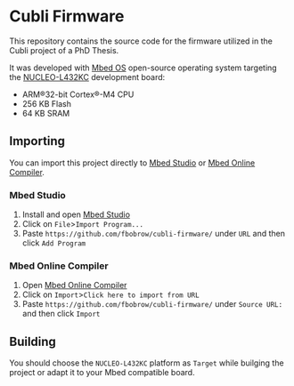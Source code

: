 # Cubli Firmware  

This repository contains the source code for the firmware utilized in the Cubli project of a PhD Thesis. 

It was developed with [Mbed OS](https://www.mbed.com/en/platform/mbed-os/) open-source operating system targeting the [NUCLEO-L432KC](https://www.st.com/en/evaluation-tools/nucleo-l432kc.html) development board:
* ARM®32-bit Cortex®-M4 CPU
* 256 KB Flash
* 64 KB SRAM

## Importing

You can import this project directly to [Mbed Studio](https://os.mbed.com/studio/) or [Mbed Online Compiler](https://ide.mbed.com/).

### Mbed Studio

1. Install and open [Mbed Studio](https://os.mbed.com/studio/)
2. Click on ```File```>```Import Program...```
4. Paste ```https://github.com/fbobrow/cubli-firmware/``` under ```URL``` and then click ```Add Program```

### Mbed Online Compiler

1. Open [Mbed Online Compiler](https://ide.mbed.com/)
2. Click on ```Import```>```Click here to import from URL```
3. Paste ```https://github.com/fbobrow/cubli-firmware/``` under ```Source URL:``` and then click ```Import```

## Building

You should choose the ```NUCLEO-L432KC``` platform as ```Target``` while builging the project or adapt it to your Mbed compatible board.
